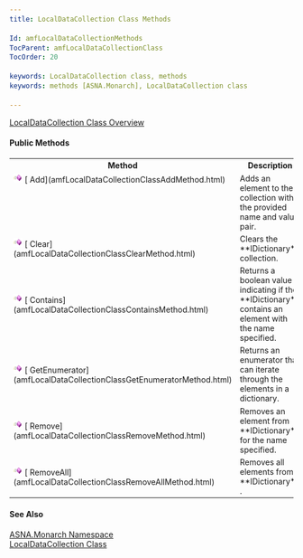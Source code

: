 ```yaml
---
title: LocalDataCollection Class Methods

Id: amfLocalDataCollectionMethods
TocParent: amfLocalDataCollectionClass
TocOrder: 20

keywords: LocalDataCollection class, methods
keywords: methods [ASNA.Monarch], LocalDataCollection class

---
```


[ LocalDataCollection Class Overview](amfLocalDataCollectionClass.html) 
<!-- start constructor table -->	

#### Public Methods
<table class="mytable" cellspacing="0" cellpadding="4" width="90%">
          <colgroup>
            <col width="20%" />
            <col width="70%" />
          </colgroup>
          <tr>
            <th>Method</th>
            <th>Description</th>
          </tr>
<!-- end copy BUT put in extra div and end of table -->
          <tr valign="top">
            <td><img id="IMG2" style="WIDTH: 16px; HEIGHT: 16px" alt="public property" src="images/methods.bmp" width="15" border="0" x-maintain-ratio="TRUE" />
              [
              Add](amfLocalDataCollectionClassAddMethod.html)
            </td>
            <td>Adds an element to the
            collection with the provided name and value pair.</td>
          </tr>
          <tr>
            <td><img id="Img3" style="WIDTH: 16px; HEIGHT: 16px" alt="public property" src="images/methods.bmp" width="15" border="0" x-maintain-ratio="TRUE" />
              [
              Clear](amfLocalDataCollectionClassClearMethod.html)
            </td>
            <td>Clears the 
 **IDictionary**  collection.</td>
          </tr>
          <tr>
            <td><img id="Img21" style="WIDTH: 16px; HEIGHT: 16px" alt="method" src="images/methods.bmp" width="15" border="0" x-maintain-ratio="TRUE" />
              [
              Contains](amfLocalDataCollectionClassContainsMethod.html)
            </td>
            <td>Returns a boolean value
            indicating if the 
 **IDictionary**  contains an element with
            the name specified.</td>
          </tr>
          <tr>
            <td><img id="Img1" style="WIDTH: 16px; HEIGHT: 16px" alt="method" src="images/methods.bmp" width="15" border="0" x-maintain-ratio="TRUE" />
              [
              GetEnumerator](amfLocalDataCollectionClassGetEnumeratorMethod.html)
            </td>
            <td>Returns an enumerator that
            can iterate through the elements in a dictionary.</td>
          </tr>
          <tr>
            <td><img id="Img4" style="WIDTH: 16px; HEIGHT: 16px" alt="method" src="images/methods.bmp" width="15" border="0" x-maintain-ratio="TRUE" />
              [
              Remove](amfLocalDataCollectionClassRemoveMethod.html)
            </td>
            <td>Removes an element from 
 **IDictionary**  for the name
            specified.</td>
          </tr>
          <tr>
            <td><img id="Img5" style="WIDTH: 16px; HEIGHT: 16px" alt="method" src="images/methods.bmp" width="15" border="0" x-maintain-ratio="TRUE" />
              [
              RemoveAll](amfLocalDataCollectionClassRemoveAllMethod.html)
            </td>
            <td>Removes all elements from 
 **IDictionary** .</td>
          </tr>
</table>

#### See Also
[ASNA.Monarch Namespace](amfMonarchNamespace.html) <br /> [ LocalDataCollection Class](amfLocalDataCollectionClass.html) 
